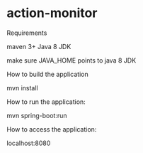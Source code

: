 # action-monitor

Requirements

maven 3+
Java 8 JDK

make sure JAVA_HOME points to java 8 JDK

How to build the application

mvn install

How to run the application:

mvn spring-boot:run

How to access the application:

localhost:8080


